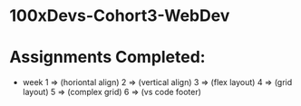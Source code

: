 # 100xDevs-Cohort3-WebDev


# Assignments Completed: 
- week 1 => (horiontal align)
       2 => (vertical align)
       3 => (flex layout)
       4 => (grid layout)
       5 => (complex grid)
       6 => (vs code footer)

  

